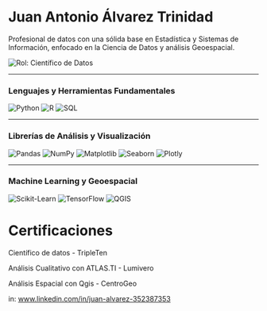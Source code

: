 # Juan Antonio Álvarez Trinidad



Profesional de datos con una sólida base en Estadística y Sistemas de Información, enfocado en la Ciencia de Datos y análisis Geoespacial. 


![Rol: Científico de Datos](https://img.shields.io/badge/Data%20Scientist-B82C40?style=flat&logo=sciencedata&logoColor=white)

---

### Lenguajes y Herramientas Fundamentales

![Python](https://img.shields.io/badge/Python-3776AB?style=flat&logo=python&logoColor=white)
![R](https://img.shields.io/badge/R-276DC3?style=flat&logo=r&logoColor=white)
![SQL](https://img.shields.io/badge/SQL-4479A1?style=flat&logo=mysql&logoColor=white)

---

### Librerías de Análisis y Visualización

![Pandas](https://img.shields.io/badge/Pandas-150458?style=flat&logo=pandas&logoColor=white)
![NumPy](https://img.shields.io/badge/NumPy-013243?style=flat&logo=numpy&logoColor=white)
![Matplotlib](https://img.shields.io/badge/Matplotlib-003366?style=flat&logo=matplotlib&logoColor=white)
![Seaborn](https://img.shields.io/badge/Seaborn-3C9A98?style=flat&logo=seaborn&logoColor=white)
![Plotly](https://img.shields.io/badge/Plotly-273D68?style=flat&logo=plotly&logoColor=white)

---

### Machine Learning y Geoespacial

![Scikit-Learn](https://img.shields.io/badge/Scikit--Learn-F7931E?style=flat&logo=scikit-learn&logoColor=white)
![TensorFlow](https://img.shields.io/badge/TensorFlow-FF6F00?style=flat&logo=tensorflow&logoColor=white)
![QGIS](https://img.shields.io/badge/QGIS-589632?style=flat&logo=qgis&logoColor=white)

# Certificaciones

Científico de datos - TripleTen

Análisis Cualitativo con ATLAS.TI - Lumivero

Análisis Espacial con Qgis - CentroGeo


in: www.linkedin.com/in/juan-alvarez-352387353
